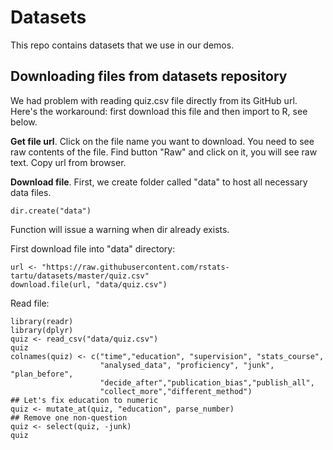 # Datasets

This repo contains datasets that we use in our demos.



## Downloading files from datasets repository
We had problem with reading quiz.csv file directly from its GitHub url. Here's the workaround: first download this file and then import to R, see below.

**Get file url**.
Click on the file name you want to download. 
You need to see raw contents of the file. 
Find button "Raw" and click on it, you will see raw text.
Copy url from browser.

**Download file**. 
First, we create folder called "data" to host all necessary data files. 

```
dir.create("data")
```

Function will issue a warning when dir already exists.

First download file into "data" directory:
``` 
url <- "https://raw.githubusercontent.com/rstats-tartu/datasets/master/quiz.csv"
download.file(url, "data/quiz.csv")
```

Read file:
```
library(readr)
library(dplyr)
quiz <- read_csv("data/quiz.csv")
quiz
colnames(quiz) <- c("time","education", "supervision", "stats_course",
                    "analysed_data", "proficiency", "junk", "plan_before",
                    "decide_after","publication_bias","publish_all",
                    "collect_more","different_method")
## Let's fix education to numeric
quiz <- mutate_at(quiz, "education", parse_number)
## Remove one non-question
quiz <- select(quiz, -junk)
quiz
```


